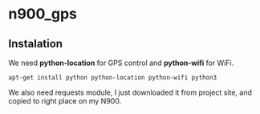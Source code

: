 # n900_gps
## Instalation
We need **python-location** for GPS control and **python-wifi**
for WiFi.
```
apt-get install python python-location python-wifi python3
```
We also need requests module, I just downloaded it from
project site, and copied to right place on my N900.
